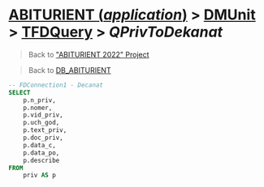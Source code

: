 # [ABITURIENT (*application*)](../../app_abiturient_2022.md) > [DMUnit](../DMUnit.md) > [TFDQuery](TDFQuery.md) > *QPrivToDekanat*

> Back to ["ABITURIENT 2022" Project](/README.md)

> Back to [DB_ABITURIENT](../../../db/db_abiturient_2022.md)

```sql
-- FDConnection1 - Decanat
SELECT
    p.n_priv,
    p.nomer,
    p.vid_priv,
    p.uch_god,
    p.text_priv,
    p.doc_priv,
    p.data_c,
    p.data_po,
    p.describe
FROM
    priv AS p
```